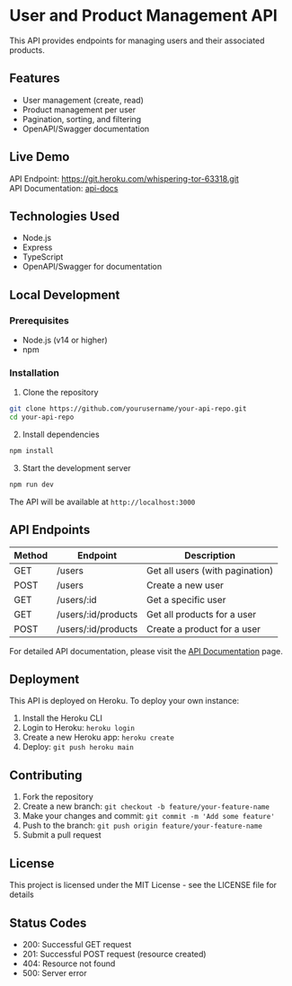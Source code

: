 # User and Product Management API

This API provides endpoints for managing users and their associated products.

## Features
- User management (create, read)
- Product management per user
- Pagination, sorting, and filtering
- OpenAPI/Swagger documentation

## Live Demo
API Endpoint: https://git.heroku.com/whispering-tor-63318.git  
API Documentation: [api-docs](https://whispering-tor-63318-814178c6cfe8.herokuapp.com/api-docs) 

## Technologies Used
- Node.js
- Express
- TypeScript
- OpenAPI/Swagger for documentation

## Local Development

### Prerequisites
- Node.js (v14 or higher)
- npm

### Installation
1. Clone the repository
```bash
git clone https://github.com/yourusername/your-api-repo.git
cd your-api-repo
```

2. Install dependencies
```bash
npm install
```

3. Start the development server
```bash
npm run dev
```

The API will be available at `http://localhost:3000`

## API Endpoints

| Method | Endpoint | Description |
|--------|----------|-------------|
| GET    | /users   | Get all users (with pagination) |
| POST   | /users   | Create a new user |
| GET    | /users/:id | Get a specific user |
| GET    | /users/:id/products | Get all products for a user |
| POST   | /users/:id/products | Create a product for a user |

For detailed API documentation, please visit the [API Documentation](https://your-api-url.herokuapp.com/api-docs) page.

## Deployment
This API is deployed on Heroku. To deploy your own instance:

1. Install the Heroku CLI
2. Login to Heroku: `heroku login`
3. Create a new Heroku app: `heroku create`
4. Deploy: `git push heroku main`

## Contributing
1. Fork the repository
2. Create a new branch: `git checkout -b feature/your-feature-name`
3. Make your changes and commit: `git commit -m 'Add some feature'`
4. Push to the branch: `git push origin feature/your-feature-name`
5. Submit a pull request

## License
This project is licensed under the MIT License - see the LICENSE file for details
## Status Codes
- 200: Successful GET request
- 201: Successful POST request (resource created)
- 404: Resource not found
- 500: Server error
